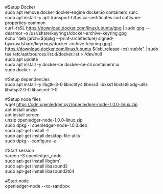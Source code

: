 #Setup Docker  
sudo apt remove docker docker-engine docker.io containerd runc  
sudo apt install -y apt-transport-https ca-certificates curl software-properties-common  
curl -fsSL https://download.docker.com/linux/ubuntu/gpg | sudo gpg --dearmor -o /usr/share/keyrings/docker-archive-keyring.gpg  
echo "deb [arch=$(dpkg --print-architecture) signed-by=/usr/share/keyrings/docker-archive-keyring.gpg] https://download.docker.com/linux/ubuntu $(lsb_release -cs) stable" | sudo tee /etc/apt/sources.list.d/docker.list > /dev/null  
sudo apt update  
sudo apt install -y docker-ce docker-ce-cli containerd.io  
sudo docker -v  

#Setup dependencies  
sudo apt install -y libgtk-3-0 libnotify4 libnss3 libxss1 libxtst6 xdg-utils libatspi2.0-0 libsecret-1-0  

#Setup node files  
wget https://cdn.openledger.xyz/openledger-node-1.0.0-linux.zip  
apt install unzip  
apt install screen  
unzip openledger-node-1.0.0-linux.zip  
sudo dpkg -i openledger-node-1.0.0.deb  
sudo apt-get install -f  
sudo apt-get install desktop-file-utils  
sudo dpkg --configure -a  

#Start session  
screen -S openledger_node  
sudo apt-get install libgbm1  
sudo apt-get install libasound2  
sudo apt-get install libasound2t64  

#Start node  
openledger-node --no-sandbox  